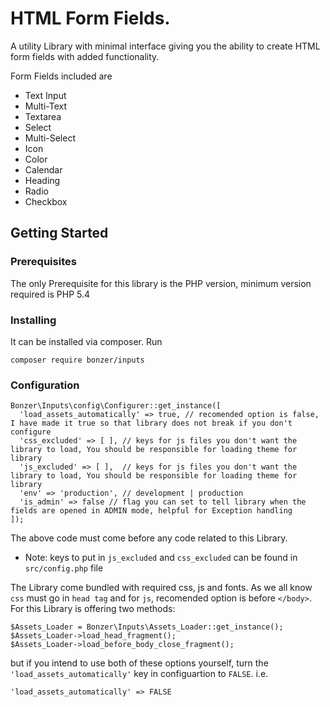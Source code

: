 # HTML Form Fields.
A utility Library with minimal interface giving you the ability to create HTML form fields with added functionality.<br>

Form Fields included are
* Text Input
* Multi-Text
* Textarea
* Select
* Multi-Select
* Icon
* Color
* Calendar
* Heading 
* Radio
* Checkbox

## Getting Started

### Prerequisites
The only Prerequisite for this library is the PHP version,
minimum version required is PHP 5.4

### Installing 
It can be installed via composer. Run
```
composer require bonzer/inputs
```

### Configuration
```
Bonzer\Inputs\config\Configurer::get_instance([
  'load_assets_automatically' => true, // recomended option is false, I have made it true so that library does not break if you don't configure
  'css_excluded' => [ ], // keys for js files you don't want the library to load, You should be responsible for loading theme for library
  'js_excluded' => [ ],  // keys for js files you don't want the library to load, You should be responsible for loading theme for library
  'env' => 'production', // development | production
  'is_admin' => false // flag you can set to tell library when the fields are opened in ADMIN mode, helpful for Exception handling
]);
```
The above code must come before any code related to this Library.<br>
* Note: keys to put in <code>js_excluded</code> and <code>css_excluded</code> can be found in <code>src/config.php</code> file

The Library come bundled with required css, js and fonts. As we all know <code>css</code> must go in <code>head tag</code> and for <code>js</code>, 
recomended option is before <code>&lt;/body&gt;</code>. For this Library is offering two methods:

```
$Assets_Loader = Bonzer\Inputs\Assets_Loader::get_instance();
$Assets_Loader->load_head_fragment();
$Assets_Loader->load_before_body_close_fragment();
```
but if you intend to use both of these options yourself, turn the <code>'load_assets_automatically'</code> key in configuartion to <code>FALSE</code>. i.e.
```
'load_assets_automatically' => FALSE
```

